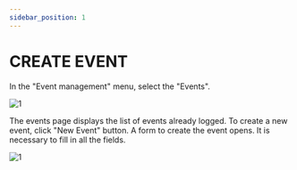 ```yaml
---
sidebar_position: 1
---
```


# CREATE EVENT

In the "Event management" menu, select the "Events".

![1](/imagens/novatelaevento.png)

The events page displays the list of events already logged. To create a new event, click "New Event" button. A form to create the event opens. It is necessary to fill in all the fields.

![1](/imagens/criarnovoevento.png)